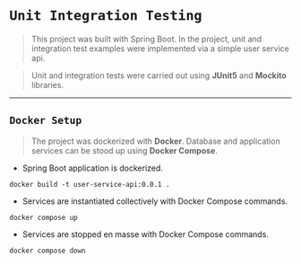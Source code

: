 # ````Unit Integration Testing````

> This project was built with Spring Boot. In the project, unit and integration test examples were implemented via a simple user service api.

> Unit and integration tests were carried out using **JUnit5** and **Mockito** libraries.

---

## ````Docker Setup````
> The project was dockerized with **Docker**. Database and application services can be stood up using **Docker Compose**.

- Spring Boot application is dockerized.
```shell
docker build -t user-service-api:0.0.1 .
```
- Services are instantiated collectively with Docker Compose commands.
```shell
docker compose up
```
- Services are stopped en masse with Docker Compose commands.
```shell
docker compose down
```